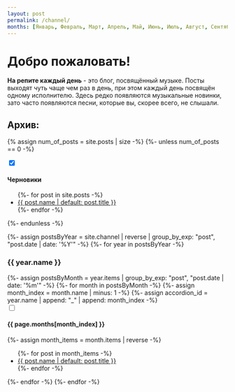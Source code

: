 ```yaml
---
layout: post
permalink: /channel/
months: [Январь, Февраль, Март, Апрель, Май, Июнь, Июль, Август, Сентябрь, Октябрь, Ноябрь, Декабрь]
---
```

# Добро пожаловать!

__На репите каждый день__ - это блог, посвящённый музыке. Посты выходят чуть чаще чем раз в день,
при этом каждый день посвящён одному исполнителю. Здесь редко появляются музыкальные новинки,
зато часто появляются песни, которые вы, скорее всего, не слышали.

## Архив:

{% assign num_of_posts = site.posts | size -%}
{%- unless num_of_posts == 0 -%}
<div class="accordion">
    <input type="checkbox" id="drafts" checked="true"/>
    <label for="drafts"><h4>Черновики</h4></label>
    <div class="content">
        <ul>
            {%- for post in site.posts -%}
                <li><a href="{{ post.url | remove: 'index.html' }}" class="draft">{{ post.name | default: post.title }}</a></li>
            {%- endfor -%}
        </ul>
    </div>
</div>
{%- endunless -%}

{%- assign postsByYear = site.channel | reverse | group_by_exp: "post", "post.date | date: '%Y'" -%}
{%- for year in postsByYear -%}
    <h3 class="year">{{ year.name }}</h3>
    {%- assign postsByMonth =  year.items | group_by_exp: "post", "post.date | date: '%m'" -%}
    {%- for month in postsByMonth -%}
        {%- assign month_index = month.name | minus: 1 -%}
        {%- assign accordion_id = year.name | append: "_" | append: month_index -%}
        <div class="accordion">
            <input type="checkbox" id="{{ accordion_id }}"/>
            <label for="{{ accordion_id }}"><h4>{{ page.months[month_index] }}</h4></label>
            {%- assign month_items = month.items | reverse -%}
            <div class="content">
                <ul>
                    {%- for post in month_items -%}
                        <li><a href="{{ post.url }}">{{ post.name | default: post.title }}</a></li>
                    {%- endfor -%}
                </ul>
            </div>
        </div>
    {%- endfor -%}
{%- endfor -%}

<script type="application/javascript">
    const inputs = document.querySelectorAll('.accordion > input');
    const now = new Date();
    const date_now_id = `${now.getFullYear()}_${now.getMonth()}`;
    for (const i of inputs)
        if (i.id === date_now_id)
            i.checked = true;
</script>